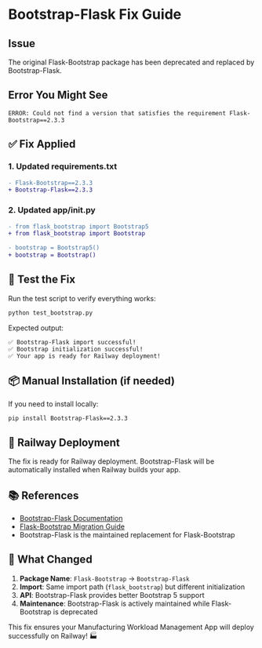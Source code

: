 # Bootstrap-Flask Fix Guide

## Issue
The original Flask-Bootstrap package has been deprecated and replaced by Bootstrap-Flask.

## Error You Might See
```
ERROR: Could not find a version that satisfies the requirement Flask-Bootstrap==2.3.3
```

## ✅ Fix Applied

### 1. Updated requirements.txt
```diff
- Flask-Bootstrap==2.3.3
+ Bootstrap-Flask==2.3.3
```

### 2. Updated app/__init__.py
```diff
- from flask_bootstrap import Bootstrap5
+ from flask_bootstrap import Bootstrap

- bootstrap = Bootstrap5()
+ bootstrap = Bootstrap()
```

## 🧪 Test the Fix

Run the test script to verify everything works:
```bash
python test_bootstrap.py
```

Expected output:
```
✅ Bootstrap-Flask import successful!
✅ Bootstrap initialization successful!
✅ Your app is ready for Railway deployment!
```

## 📦 Manual Installation (if needed)

If you need to install locally:
```bash
pip install Bootstrap-Flask==2.3.3
```

## 🚀 Railway Deployment

The fix is ready for Railway deployment. Bootstrap-Flask will be automatically installed when Railway builds your app.

## 📚 References

- [Bootstrap-Flask Documentation](https://bootstrap-flask.readthedocs.io/)
- [Flask-Bootstrap Migration Guide](https://github.com/greyli/flask-extension-status)
- Bootstrap-Flask is the maintained replacement for Flask-Bootstrap

## 🔧 What Changed

1. **Package Name**: `Flask-Bootstrap` → `Bootstrap-Flask`
2. **Import**: Same import path (`flask_bootstrap`) but different initialization
3. **API**: Bootstrap-Flask provides better Bootstrap 5 support
4. **Maintenance**: Bootstrap-Flask is actively maintained while Flask-Bootstrap is deprecated

This fix ensures your Manufacturing Workload Management App will deploy successfully on Railway! 🏭 